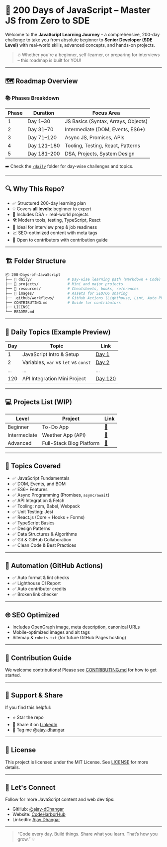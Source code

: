 # 🧠 200 Days of JavaScript – Master JS from Zero to SDE

Welcome to the **JavaScript Learning Journey** – a comprehensive, 200-day challenge to take you from absolute beginner to **Senior Developer (SDE Level)** with real-world skills, advanced concepts, and hands-on projects.

> 🔥 Whether you're a beginner, self-learner, or preparing for interviews – this roadmap is built for YOU!

---

## 🗺️ Roadmap Overview

### 📚 Phases Breakdown

| Phase | Duration | Focus Area                          |
|-------|----------|-------------------------------------|
| 1     | Day 1–30 | JS Basics (Syntax, Arrays, Objects) |
| 2     | Day 31–70 | Intermediate (DOM, Events, ES6+)    |
| 3     | Day 71–120 | Async JS, Promises, APIs            |
| 4     | Day 121–180 | Tooling, Testing, React, Patterns   |
| 5     | Day 181–200 | DSA, Projects, System Design        |

➡️ Check the [`/daily`](./daily) folder for day-wise challenges and topics.

---

## 🔍 Why This Repo?

- ✅ Structured 200-day learning plan
- 💡 Covers **all levels**: beginner to expert
- 🧪 Includes DSA + real-world projects
- 🛠️ Modern tools, testing, TypeScript, React
- 🧰 Ideal for interview prep & job readiness
- 📈 SEO-optimized content with meta tags
- 🤝 Open to contributors with contribution guide

---

## 🏗️ Folder Structure

```bash
📦 200-Days-of-JavaScript
├── 📁 daily/                # Day-wise learning path (Markdown + Code)
├── 📁 projects/             # Mini and major projects
├── 📁 resources/            # Cheatsheets, books, references
├── 📁 images/               # Assets for SEO/OG sharing
├── .github/workflows/      # GitHub Actions (Lighthouse, Lint, Auto PRs)
├── CONTRIBUTING.md         # Guide for contributors
├── LICENSE
└── README.md
````

---

## 🧩 Daily Topics (Example Preview)

| Day | Topic                                | Link                         |
| --- | ------------------------------------ | ---------------------------- |
| 1   | JavaScript Intro & Setup             | [Day 1](./daily/day01.md)    |
| 2   | Variables, `var` vs `let` vs `const` | [Day 2](./daily/day02.md)    |
| ... | ...                                  | ...                          |
| 120 | API Integration Mini Project         | [Day 120](./daily/day120.md) |

---

## 💻 Projects List (WIP)

| Level        | Project                  | Link                              |
| ------------ | ------------------------ | --------------------------------- |
| Beginner     | To-Do App                | [🔗](./projects/todo-app.md)      |
| Intermediate | Weather App (API)        | [🔗](./projects/weather-app.md)   |
| Advanced     | Full-Stack Blog Platform | [🔗](./projects/blog-platform.md) |

---

## 🧠 Topics Covered

* ✅ JavaScript Fundamentals
* ✅ DOM, Events, and BOM
* ✅ ES6+ Features
* ✅ Async Programming (Promises, `async/await`)
* ✅ API Integration & Fetch
* ✅ Tooling: npm, Babel, Webpack
* ✅ Unit Testing: Jest
* ✅ React.js (Core + Hooks + Forms)
* ✅ TypeScript Basics
* ✅ Design Patterns
* ✅ Data Structures & Algorithms
* ✅ Git & GitHub Collaboration
* ✅ Clean Code & Best Practices

---

## 🔄 Automation (GitHub Actions)

* ✅ Auto format & lint checks
* ✅ Lighthouse CI Report
* ✅ Auto contributor credits
* ✅ Broken link checker

---

## 🌐 SEO Optimized

* Includes OpenGraph image, meta description, canonical URLs
* Mobile-optimized images and alt tags
* Sitemap & `robots.txt` (for future GitHub Pages hosting)

---

## 🤝 Contribution Guide

We welcome contributions! Please see [CONTRIBUTING.md](./CONTRIBUTING.md) for how to get started.

---

## 📣 Support & Share

If you find this helpful:

* ⭐ Star the repo
* 🔄 Share it on [LinkedIn](https://www.linkedin.com/in/ajay-dhangar/)
* 📩 Tag me [@ajay-dhangar](https://github.com/ajay-dhangar)

---

## 📜 License

This project is licensed under the MIT License. See [LICENSE](./LICENSE) for more details.

---

## 📢 Let's Connect

Follow for more JavaScript content and web dev tips:

* GitHub: [@ajay-dDhangar](https://github.com/ajay-dhangar)
* Website: [CodeHarborHub](https://codeharborhub.github.io)
* LinkedIn: [Ajay Dhangar](https://linkedin.com/in/ajay-dhangar/)

---

> “Code every day. Build things. Share what you learn. That’s how you grow.” 💡
